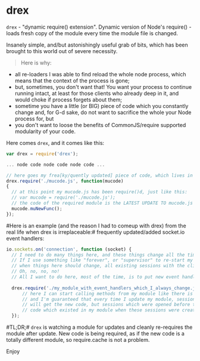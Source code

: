 drex
====

`drex` - "dynamic require() extension".
Dynamic version of Node's require() - loads fresh copy of the module every time the module file is changed.

Insanely simple, and/but astonishingly useful grab of bits, which has been brought to this world out of severe necessity.
>Here is why:
- all re-loaders I was able to find reload the whole node process, which means that the context of the process is gone;
- but, sometimes, you don't want that! You want your process to continue running intact, at least for those clients who already deep in it, and would choke if process forgets about them;
- sometime you have a little (or BIG) piece of code which you constantly change and, for G-d sake, do not want to sacrifice the whole your Node process for, but
- you don't want to loose the benefits of CommonJS/require supported modularity of your code.

Here comes `drex`, and it comes like this:

```javascript
var drex = require('drex');

... node code node code node code ...

// here goes my frea[ky/quently updated] piece of code, which lives in a js file called mucode.js:
drex.require('./mucode.js', function(mucode)
{
  // at this point my mucode.js has been require()d, just like this: 
  // var mucode = require('./mucode.js');
  // the code of the required module is the LATEST UPDATE TO mucode.js
  mucode.muNewFunc();  
});
```

#Here is an example (and the reason I had to comeup with drex) from the real life when drex is irreplaceable:#
frequently updated/added socket.io event handlers:

```javascript
io.sockets.on('connection', function (socket) {
  // I need to do many things here, and these things change all the time!
  // If I use something like "forever", or "supervisor" to re-start my Node process every time 
  // when things here should change, all existing sessions with the clients will be killed!
  // Oh, no, no, no!
  // All I want to do here, most of the time, is to put new event handler, which existing sessions do not even know about!
  
  drex.require('./my_module_with_event_handlers_which_I_always_change.js', function(mymod) {
      // here I can start calling methods from my module like there is no tomorrow!
      // and I'm guaranteed that every time I update my module, sessions which will come here after the update
      // will get the new code, but sessions which were opened before the update will still be working with the
      // code which existed in my module when these sessions were created. That's fair!
  });
```

#TL;DR;#
`drex` is watching a module for updates and cleanly re-requires the module after update.
New code is being required, as if the new code is a totally different module, so require.cache is not a problem.

Enjoy
  


